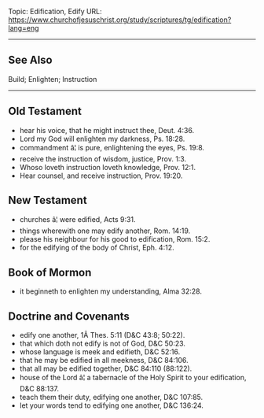 Topic: Edification, Edify
URL: https://www.churchofjesuschrist.org/study/scriptures/tg/edification?lang=eng

---

## See Also

Build; Enlighten; Instruction

---

## Old Testament

- hear his voice, that he might instruct thee, Deut. 4:36.
- Lord my God will enlighten my darkness, Ps. 18:28.
- commandment â¦ is pure, enlightening the eyes, Ps. 19:8.
- receive the instruction of wisdom, justice, Prov. 1:3.
- Whoso loveth instruction loveth knowledge, Prov. 12:1.
- Hear counsel, and receive instruction, Prov. 19:20.

## New Testament

- churches â¦ were edified, Acts 9:31.
- things wherewith one may edify another, Rom. 14:19.
- please his neighbour for his good to edification, Rom. 15:2.
- for the edifying of the body of Christ, Eph. 4:12.

## Book of Mormon

- it beginneth to enlighten my understanding, Alma 32:28.

## Doctrine and Covenants

- edify one another, 1Â Thes. 5:11 (D&C 43:8; 50:22).
- that which doth not edify is not of God, D&C 50:23.
- whose language is meek and edifieth, D&C 52:16.
- that he may be edified in all meekness, D&C 84:106.
- that all may be edified together, D&C 84:110 (88:122).
- house of the Lord â¦ a tabernacle of the Holy Spirit to your edification, D&C 88:137.
- teach them their duty, edifying one another, D&C 107:85.
- let your words tend to edifying one another, D&C 136:24.

